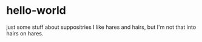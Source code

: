 hello-world
===========

just some stuff about suppositries
I like hares and hairs, but I'm not that into hairs on hares. 
